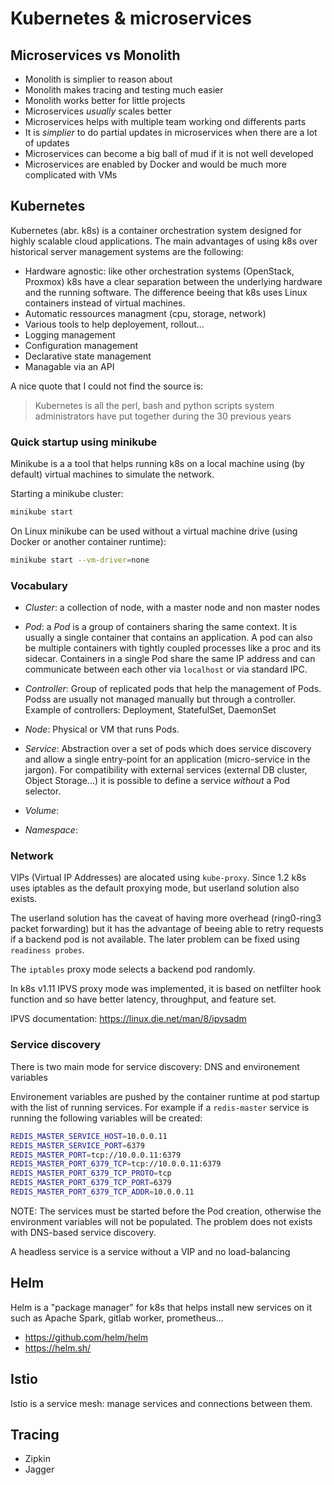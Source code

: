 # Kubernetes & microservices

## Microservices vs Monolith

- Monolith is simplier to reason about
- Monolith makes tracing and testing much easier
- Monolith works better for little projects
- Microservices _usually_ scales better
- Microservices helps with multiple team working ond differents parts
- It is _simplier_ to do partial updates in microservices when there are a lot
  of updates
- Microservices can become a big ball of mud if it is not well developed
- Microservices are enabled by Docker and would be much more complicated with VMs

## Kubernetes

Kubernetes (abr. k8s) is a container orchestration system designed for highly scalable
cloud applications. The main advantages of using k8s over historical server management systems are the following:

- Hardware agnostic: like other orchestration systems (OpenStack, Proxmox) k8s
  have a clear separation between the underlying hardware and the running
  software. The difference beeing that k8s uses Linux containers instead of
  virtual machines.
- Automatic ressources managment (cpu, storage, network)
- Various tools to help deployement, rollout...
- Logging management
- Configuration management
- Declarative state management
- Managable via an API

A nice quote that I could not find the source is:

> Kubernetes is all the perl, bash and python scripts system administrators have put together during the 30 previous years


### Quick startup using minikube

Minikube is a a tool that helps running k8s on a local machine using (by default) virtual machines to simulate the network.

Starting a minikube cluster:

```bash
minikube start
```

On Linux minikube can be used without a virtual machine drive (using Docker or another container runtime):

```bash
minikube start --vm-driver=none
```


### Vocabulary

- *Cluster*: a collection of node, with a master node and non master nodes

- *Pod*: a _Pod_ is a group of containers sharing the same context. It is
  usually a single container that contains an application. A pod can also be
  multiple containers with tightly coupled processes like a proc and its
  sidecar.
  Containers in a single Pod share the same IP address and can communicate
  between each other via `localhost` or via standard IPC.

- *Controller*: Group of replicated pods that help the management of Pods. Podss
  are usually not managed manually but through a controller. Example of
  controllers: Deployment, StatefulSet, DaemonSet

- *Node*: Physical or VM that runs Pods.

- *Service*: Abstraction over a set of pods which does service discovery and
  allow a single entry-point for an application (micro-service in the jargon).
  For compatibility with external services (external DB cluster, Object
  Storage...) it is possible to define a service _without_ a Pod selector.
- *Volume*:
- *Namespace*:

### Network

VIPs (Virtual IP Addresses) are alocated using `kube-proxy`. Since 1.2 k8s uses
iptables as the default proxying mode, but userland solution also exists.

The userland solution has the caveat of having more overhead (ring0-ring3
packet forwarding) but it has the advantage of beeing able to retry requests if
a backend pod is not available. The later problem can be fixed using `readiness
probes`.

The `iptables` proxy mode selects a backend pod randomly.

In k8s v1.11 IPVS proxy mode was implemented, it is based on netfilter hook function and so have better latency, throughput, and feature set.

IPVS documentation: https://linux.die.net/man/8/ipvsadm

### Service discovery

There is two main mode for service discovery: DNS and environement variables

Environement variables are pushed by the container runtime at pod startup with
the list of running services. For example if a `redis-master` service is
running the following variables will be created:

```bash
REDIS_MASTER_SERVICE_HOST=10.0.0.11
REDIS_MASTER_SERVICE_PORT=6379
REDIS_MASTER_PORT=tcp://10.0.0.11:6379
REDIS_MASTER_PORT_6379_TCP=tcp://10.0.0.11:6379
REDIS_MASTER_PORT_6379_TCP_PROTO=tcp
REDIS_MASTER_PORT_6379_TCP_PORT=6379
REDIS_MASTER_PORT_6379_TCP_ADDR=10.0.0.11
```

NOTE: The services must be started before the Pod creation, otherwise the
environment variables will not be populated. The problem does not exists with
DNS-based service discovery.


A headless service is a service without a VIP and no load-balancing


## Helm

Helm is a "package manager" for k8s that helps install new services on it such as Apache Spark, gitlab worker, prometheus...

* https://github.com/helm/helm
* https://helm.sh/

## Istio

Istio is a service mesh: manage services and connections between them.


## Tracing

- Zipkin
- Jagger
